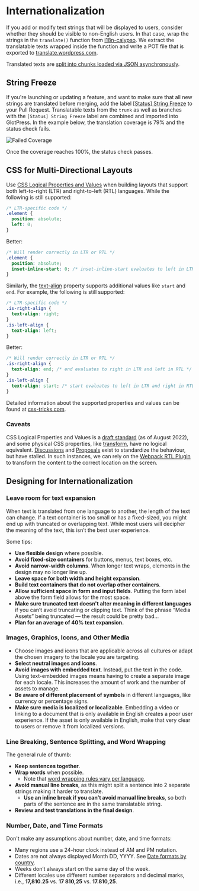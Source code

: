 # Internationalization

If you add or modify text strings that will be displayed to users, consider whether they should be visible to non-English users.
In that case, wrap the strings in the `translate()` function from [i18n-calypso](../packages/i18n-calypso/README.md).
We extract the translatable texts wrapped inside the function and write a POT file that is exported to [translate.wordpress.com](https://translate.wordpress.com/projects/wpcom/).

Translated texts are [split into chunks loaded via JSON asynchronously](translation-chunks.md).

## String Freeze

If you're launching or updating a feature, and want to make sure that all new strings are translated before merging,
add the label [[Status] String Freeze](https://github.com/Automattic/wp-calypso/labels/%5BStatus%5D%20String%20Freeze) to your Pull Request.
Translatable texts from the `trunk` as well as branches with the  `[Status] String Freeze` label are combined and imported into GlotPress.
In the example below, the translation coverage is 79% and the status check fails.

<img alt="Failed Coverage" src="https://user-images.githubusercontent.com/31164683/187543186-24274733-dcc3-433b-a784-a6a5899b2300.png">

Once the coverage reaches 100%, the status check passes.

## CSS for Multi-Directional Layouts

Use [CSS Logical Properties and Values](https://developer.mozilla.org/en-US/docs/Web/CSS/CSS_Logical_Properties) when
building layouts that support both left-to-right (LTR) and right-to-left (RTL) languages.
While the following is still supported:

```css
/* LTR-specific code */
.element {
  position: absolute;
  left: 0;
}
```

Better:

```css
/* Will render correctly in LTR or RTL */
.element {
  position: absolute;
  inset-inline-start: 0; /* inset-inline-start evaluates to left in LTR and right in RTL */
}
```

Similarly, the [text-align](https://developer.mozilla.org/en-US/docs/Web/CSS/text-align) property supports additional
values like `start` and `end`. For example, the following is still supported:

```css
/* LTR-specific code */
.is-right-align {
  text-align: right;
}
.is-left-align {
  text-align: left;
}
```

Better:

```css
/* Will render correctly in LTR or RTL */
.is-right-align {
  text-align: end; /* end evaluates to right in LTR and left in RTL */
}
.is-left-align {
  text-align: start; /* start evaluates to left in LTR and right in RTL */
}
```

Detailed information about the supported properties and values can be found at [css-tricks.com](https://css-tricks.com/building-multi-directional-layouts/).

### Caveats

CSS Logical Properties and Values is a [draft standard](https://drafts.csswg.org/css-logical/) (as of August 2022), and
some physical CSS properties, like [transform](https://developer.mozilla.org/en-US/docs/Web/CSS/transform), have no logical
equivalent. [Discussions](https://github.com/w3c/csswg-drafts/issues/1544) and [Proposals](https://github.com/w3c/fxtf-drafts/issues/311)
exist to standardize the behaviour, but have stalled.
In such instances, we can rely on the [Webpack RTL Plugin](https://github.com/Automattic/wp-calypso/tree/trunk/packages/webpack-rtl-plugin)
to transform the content to the correct location on the screen.

## Designing for Internationalization

### Leave room for text expansion

When text is translated from one language to another,
the length of the text can change. If a text container is too small or has a fixed-sized,
you might end up with truncated or overlapping text. While most users will decipher the meaning
of the text, this isn’t the best user experience.

Some tips:

- **Use flexible design** where possible.
- **Avoid fixed-size containers** for buttons, menus, text boxes, etc.
- **Avoid narrow-width columns**. When longer text wraps, elements in the design may no longer line up.
- **Leave space for both width and height expansion**.
- **Build text containers that do not overlap other containers**.
- **Allow sufficient space in form and input fields**. Putting the form label above the form field allows for the most space.
- **Make sure truncated text doesn't alter meaning in different languages** if you can’t avoid truncating or clipping text.
  Think of the phrase “Media Assets” being truncated –– the result could be pretty bad…
- **Plan for an average of 40% text expansion.**

### Images, Graphics, Icons, and Other Media

- Choose images and icons that are applicable across all cultures or adapt the chosen imagery to the locale you are targeting.
- **Select neutral images and icons**.
- **Avoid images with embedded text**. Instead, put the text in the code. Using text-embedded images means having to create a separate image for each locale.
  This increases the amount of work and the number of assets to manage.
- **Be aware of different placement of symbols** in different languages, like currency or percentage signs.
- **Make sure media is localized or localizable**. Embedding a video or linking to a document that is only available in English creates a poor user experience.
  If the asset is only available in English, make that very clear to users or remove it from localized versions.

### Line Breaking, Sentence Splitting, and Word Wrapping

The general rule of thumb:

- **Keep sentences together**.
- **Wrap words** when possible.
  - Note that [word wrapping rules vary per language](https://www.w3.org/International/articles/typography/linebreak.en).
- **Avoid manual line breaks**, as this might split a sentence into 2 separate strings making it harder to translate.
  - **Use an inline break if you can’t avoid manual line breaks**, so both parts of the sentence are in the same translatable string.
- **Review and test translations in the final design**.

### Number, Date, and Time Formats

Don't make any assumptions about number, date, and time formats:

- Many regions use a 24-hour clock instead of AM and PM notation.
- Dates are not always displayed Month DD, YYYY. See [Date formats by country](https://en.wikipedia.org/wiki/Date_format_by_country).
- Weeks don’t always start on the same day of the week.
- Different locales use different number separators and decimal marks, i.e., **17,810.25** vs. **17 810,25** vs. **17.810,25**.

